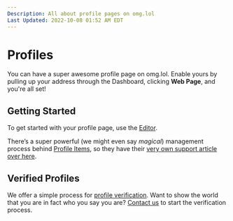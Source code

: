 ```yaml
---
Description: All about profile pages on omg.lol  
Last Updated: 2022-10-08 01:52 AM EDT
---
```


# Profiles

You can have a super awesome profile page on omg.lol. Enable yours by pulling up your address through the Dashboard, clicking **Web Page**, and you're all set!

## Getting Started

To get started with your profile page, use the [Editor](/info/advanced-editor). 

There’s a super powerful (we might even say _magical_) management process behind [Profile Items](/info/profile-items), so they have their [very own support article over here](/info/profile-items).

## Verified Profiles

We offer a simple process for [profile verification](/info/profile-verification). Want to show the world that you are in fact who you say you are? [Contact us](/info/contact) to start the verification process.
